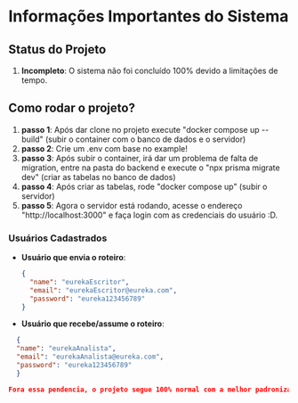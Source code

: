 # Informações Importantes do Sistema

## Status do Projeto

1. **Incompleto**: O sistema não foi concluído 100% devido a limitações de tempo.

## Como rodar o projeto?

1. **passo 1**: Após dar clone no projeto execute "docker compose up --build" (subir o container com o banco de dados e o servidor)
2. **passo 2**: Crie um .env com base no example!
2. **passo 3**: Após subir o container, irá dar um problema de falta de migration, entre na pasta do backend e execute o "npx prisma migrate dev" (criar as tabelas no banco de dados)
3. **passo 4**: Após criar as tabelas, rode "docker compose up" (subir o servidor)
4. **passo 5**: Agora o servidor está rodando, acesse o endereço "http://localhost:3000" e faça login com as credenciais do usuário :D.


### Usuários Cadastrados

- **Usuário que envia o roteiro**:
  ```json
  {
    "name": "eurekaEscritor",
    "email": "eurekaEscritor@eureka.com",
    "password": "eureka123456789"
  }
- **Usuário que recebe/assume o roteiro**:
```json
  {
  "name": "eurekaAnalista",
  "email": "eurekaAnalista@eureka.com",
  "password": "eureka123456789"
  }

Fora essa pendencia, o projeto segue 100% normal com a melhor padronização de código do mercado :D